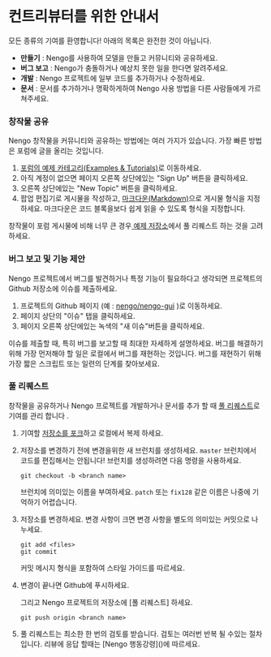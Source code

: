 # 컨트리뷰터를 위한 안내서

모든 종류의 기여를 환영합니다! 아래의 목록은 완전한 것이 아닙니다.

* **만들기** : Nengo를 사용하여 모델을 만들고 커뮤니티와 공유하세요.
* **버그 보고** : Nengo가 충돌하거나 예상치 못한 일을 한다면 알려주세요.
* **개발** : Nengo 프로젝트에 일부 코드를 추가하거나 수정하세요.
* **문서** : 문서를 추가하거나 명확하게하여 Nengo 사용 방법을 다른 사람들에게 가르쳐주세요.

### 창작물 공유

Nengo 창작물을 커뮤니티와 공유하는 방법에는 여러 가지가 있습니다. 가장 빠른 방법은 포럼에 글을 올리는 것입니다.

1. [포럼의 예제 카테고리\(Examples & Tutorials\)](https://forum.nengo.ai/c/examples-tutorials)로 이동하세요.
2. 아직 계정이 없으면 페이지 오른쪽 상단에있는 "Sign Up" 버튼을 클릭하세요.
3. 오른쪽 상단에있는 "New Topic" 버튼을 클릭하세요.
4. 팝업 편집기로 게시물을 작성하고, [마크다운\(Markdown\)](https://commonmark.org/help/)으로 게시물 형식을 지정하세요. 마크다운은 코드 블록을보다 쉽게 ​​읽을 수 있도록 형식을 지정합니다.

창작물이 포럼 게시물에 비해 너무 큰 경우[ 예제 저장소](https://github.com/nengo/nengo-examples)에서 풀 리퀘스트 하는 것을 고려하세요.

### 버그 보고 및 기능 제안

Nengo 프로젝트에서 버그를 발견하거나 특정 기능이 필요하다고 생각되면 프로젝트의 Github 저장소에 이슈를 제출하세요.

1. 프로젝트의 Github 페이지 \(예 : [nengo/nengo-gui](https://github.com/nengo/nengo-gui) \)로 이동하세요.
2. 페이지 상단의 "이슈" 탭을 클릭하세요.
3. 페이지 오른쪽 상단에있는 녹색의 "새 이슈"버튼을 클릭하세요.

이슈를 제출할 때, 특히 버그를 보고할 때 최대한 자세하게 설명하세요. 버그를 해결하기 위해 가장 먼저해야 할 일은 로컬에서 버그를 재현하는 것입니다. 버그를 재현하기 위해 가장 짧은 스크립트 또는 일련의 단계를 찾아보세요.

### 풀 리퀘스트

창작물을 공유하거나 Nengo 프로젝트를 개발하거나 문서를 추가 할 때 [풀 리퀘스트](https://help.github.com/en/github/collaborating-with-issues-and-pull-requests/about-pull-requests)로 기여를 관리 합니다 .

1. 기여할 [저장소를 포크](https://help.github.com/en/github/getting-started-with-github/fork-a-repo)하고 로컬에서 복제 하세요.

2. 저장소를 변경하기 전에 변경을위한 새 브런치를 생성하세요. `master` 브런치에서 코드를 편집해서는 안됩니다! 브런치를 생성하려면 다음 명령을 사용하세요.

   ```text
   git checkout -b <branch name>
   ```

   브런치에 의미있는 이름을 부여하세요. `patch` 또는 `fix128` 같은 이름은 나중에 기억하기 어렵습니다.

3. 저장소를 변경하세요. 변경 사항이 크면 변경 사항을 별도의 의미있는 커밋으로 나누세요.

   ```text
   git add <files>
   git commit
   ```

   커밋 메시지 형식을 포함하여 스타일 가이드를 따르세요.

4. 변경이 끝나면 Github에 푸시하세요.

   그리고 Nengo 프로젝트의 저장소에 \[풀 리퀘스트\] 하세요.

   ```text
   git push origin <branch name>
   ```

5. 풀 리퀘스트는 최소한 한 번의 검토를 받습니다. 검토는 여러번 반복 될 수있는 절차입니다. 리뷰에 응답 할때는 \[Nengo 행동강령\]\(\)에 따르세요.

